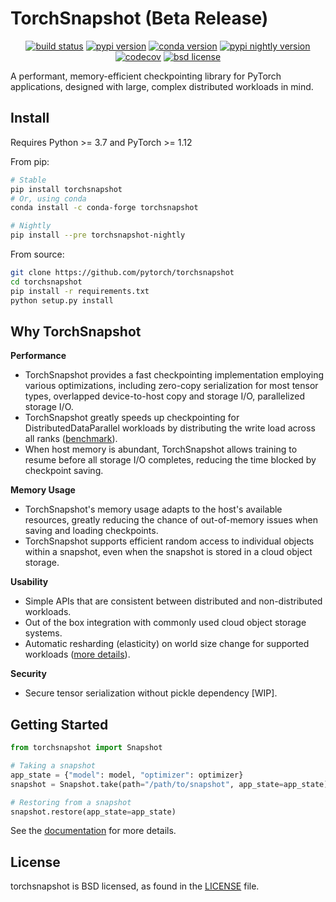 # TorchSnapshot (Beta Release)

<p align="center">
<a href="https://github.com/pytorch/torchsnapshot/actions?query=branch%3Amain"><img src="https://img.shields.io/github/actions/workflow/status/pytorch/torchsnapshot/.github/workflows/run_tests.yaml?branch=main" alt="build status"></a>
<a href="https://pypi.org/project/torchsnapshot"><img src="https://img.shields.io/pypi/v/torchsnapshot" alt="pypi version"></a>
<a href="https://anaconda.org/conda-forge/torchsnapshot"><img src="https://img.shields.io/conda/vn/conda-forge/torchsnapshot" alt="conda version"></a>
<a href="https://pypi.org/project/torchsnapshot-nightly"><img src="https://img.shields.io/pypi/v/torchsnapshot-nightly?label=nightly" alt="pypi nightly version"></a>
<a href="https://codecov.io/gh/pytorch/torchsnapshot"><img src="https://codecov.io/gh/pytorch/torchsnapshot/branch/main/graph/badge.svg?token=DR67Q6T7YF" alt="codecov"></a>
<a href="https://github.com/pytorch/torchsnapshot/blob/main/LICENSE"><img src="https://img.shields.io/pypi/l/torchsnapshot" alt="bsd license"></a>
</div>

A performant, memory-efficient checkpointing library for PyTorch applications, designed with large, complex distributed workloads in mind.


## Install

Requires Python >= 3.7 and PyTorch >= 1.12

From pip:

```bash
# Stable
pip install torchsnapshot
# Or, using conda
conda install -c conda-forge torchsnapshot

# Nightly
pip install --pre torchsnapshot-nightly
```


From source:

```bash
git clone https://github.com/pytorch/torchsnapshot
cd torchsnapshot
pip install -r requirements.txt
python setup.py install
```

## Why TorchSnapshot

**Performance**
- TorchSnapshot provides a fast checkpointing implementation employing various optimizations, including zero-copy serialization for most tensor types, overlapped device-to-host copy and storage I/O, parallelized storage I/O.
- TorchSnapshot greatly speeds up checkpointing for DistributedDataParallel workloads by distributing the write load across all ranks ([benchmark](https://github.com/pytorch/torchsnapshot/tree/main/benchmarks/ddp)).
- When host memory is abundant, TorchSnapshot allows training to resume before all storage I/O completes, reducing the time blocked by checkpoint saving.

**Memory Usage**
- TorchSnapshot's memory usage adapts to the host's available resources, greatly reducing the chance of out-of-memory issues when saving and loading checkpoints.
- TorchSnapshot supports efficient random access to individual objects within a snapshot, even when the snapshot is stored in a cloud object storage.

**Usability**
- Simple APIs that are consistent between distributed and non-distributed workloads.
- Out of the box integration with commonly used cloud object storage systems.
- Automatic resharding (elasticity) on world size change for supported workloads ([more details](https://pytorch.org/torchsnapshot/getting_started.html#elasticity-experimental)).

**Security**
- Secure tensor serialization without pickle dependency [WIP].


## Getting Started

```python
from torchsnapshot import Snapshot

# Taking a snapshot
app_state = {"model": model, "optimizer": optimizer}
snapshot = Snapshot.take(path="/path/to/snapshot", app_state=app_state)

# Restoring from a snapshot
snapshot.restore(app_state=app_state)
```

See the [documentation](https://pytorch.org/torchsnapshot/main/getting_started.html) for more details.


## License

torchsnapshot is BSD licensed, as found in the [LICENSE](LICENSE) file.
